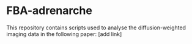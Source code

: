 # FBA-adrenarche

This repository contains scripts used to analyse the diffusion-weighted imaging data in the following paper: [add link]
